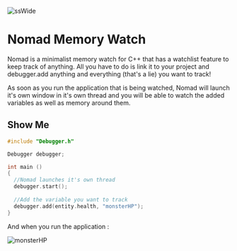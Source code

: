 
![ssWide](https://user-images.githubusercontent.com/62177295/79069683-cc43d880-7cd8-11ea-9cff-0b3d5c192817.png)

# Nomad Memory Watch
Nomad is a minimalist memory watch for C++ that has a watchlist feature to keep track of anything. All you have to do is link it to your project and debugger.add anything and everything (that's a lie) you want to track!

As soon as you run the application that is being watched, Nomad will launch it's own window in it's own thread and you will be able to watch the added variables as well as memory around them. 

## Show Me

```c++
#include "Debugger.h"

Debugger debugger;

int main () 
{
  //Nomad launches it's own thread
  debugger.start();
  
  //Add the variable you want to track
  debugger.add(entity.health, "monsterHP");
}
```

And when you run the application : 

![monsterHP](https://user-images.githubusercontent.com/62177295/79069688-dbc32180-7cd8-11ea-81a6-abbb6c0cda70.png)


